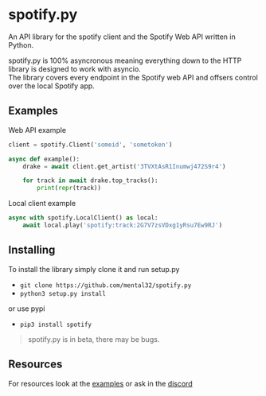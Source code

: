 # spotify.py

An API library for the spotify client and the Spotify Web API written in Python.

spotify.py is 100% asyncronous meaning everything down to the HTTP library is designed to work with asyncio.<br>The library covers every endpoint in the Spotify web API and offsers control over the local Spotify app.

## Examples

Web API example
```py
client = spotify.Client('someid', 'sometoken')

async def example():
    drake = await client.get_artist('3TVXtAsR1Inumwj472S9r4')

    for track in await drake.top_tracks():
        print(repr(track))
```

Local client example
```py
async with spotify.LocalClient() as local:
    await local.play('spotify:track:2G7V7zsVDxg1yRsu7Ew9RJ')
```
## Installing
To install the library simply clone it and run setup.py
- `git clone https://github.com/mental32/spotify.py`
- `python3 setup.py install`

or use pypi

- `pip3 install spotify`

> spotify.py is in beta, there may be bugs.

## Resources

For resources look at the [examples](/examples) or ask in the [discord](https://discord.gg/k43FSFF)
